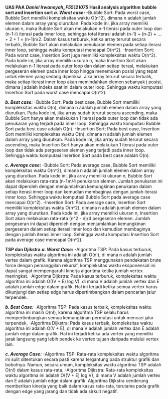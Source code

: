 ****UAS PAA****
***Daniel Irwansyah_F55121075***
**Hasil analysis algorithm**
**bubble sort and insertion sort**
***a. Worst case:***
-Bubble Sort: Pada worst case, Bubble Sort memiliki kompleksitas waktu O(n^2), dimana n adalah jumlah elemen dalam array yang diurutkan. Pada kode ini, jika array memiliki ukuran n, maka Bubble Sort akan melakukan n-1 iterasi pada outer loop dan (n-1-i) iterasi pada inner loop, sehingga total iterasi adalah (n-1) + (n-2) + ... + 2 + 1 = (n-1)n/2. Dalam kasus terburuk, ketika array terurut secara terbalik, Bubble Sort akan melakukan penukaran elemen pada setiap iterasi inner loop, sehingga waktu komputasi mencapai O(n^2).
-Insertion Sort: Pada worst case, Insertion Sort juga memiliki kompleksitas waktu O(n^2). Pada kode ini, jika array memiliki ukuran n, maka Insertion Sort akan melakukan n-1 iterasi pada outer loop dan dalam setiap iterasi, melakukan pergeseran elemen pada inner loop hingga menemukan posisi yang tepat untuk elemen yang sedang diperiksa. Jika array terurut secara terbalik, maka setiap iterasi inner loop akan memindahkan elemen sebanyak j posisi, dimana j adalah indeks saat ini dalam outer loop. Sehingga waktu komputasi Insertion Sort pada worst case mencapai O(n^2).

***b. Best case:***
-Bubble Sort: Pada best case, Bubble Sort memiliki kompleksitas waktu O(n), dimana n adalah jumlah elemen dalam array yang diurutkan. Pada kode ini, jika array sudah terurut secara ascending, maka Bubble Sort hanya akan melakukan 1 iterasi pada outer loop dan tidak ada penukaran yang terjadi pada inner loop. Sehingga waktu komputasi Bubble Sort pada best case adalah O(n).
-Insertion Sort: Pada best case, Insertion Sort memiliki kompleksitas waktu O(n), dimana n adalah jumlah elemen dalam array yang diurutkan. Pada kode ini, jika array sudah terurut secara ascending, maka Insertion Sort hanya akan melakukan 1 iterasi pada outer loop dan tidak ada pergeseran elemen yang terjadi pada inner loop. Sehingga waktu komputasi Insertion Sort pada best case adalah O(n).

***c. Average case:***
-Bubble Sort: Pada average case, Bubble Sort memiliki kompleksitas waktu O(n^2), dimana n adalah jumlah elemen dalam array yang diurutkan. Pada kode ini, jika array memiliki ukuran n, Bubble Sort akan melakukan rata-rata (n-1)n/4 penukaran elemen. Jumlah penukaran ini dapat diperoleh dengan menjumlahkan kemungkinan penukaran dalam setiap iterasi inner loop dan kemudian membaginya dengan jumlah iterasi inner loop. Sehingga waktu komputasi Bubble Sort pada average case mencapai O(n^2).
-Insertion Sort: Pada average case, Insertion Sort memiliki kompleksitas waktu O(n^2), dimana n adalah jumlah elemen dalam array yang diurutkan. Pada kode ini, jika array memiliki ukuran n, Insertion Sort akan melakukan rata-rata (n^2 - n)/4 pergeseran elemen. Jumlah pergeseran ini dapat diperoleh dengan menjumlahkan kemungkinan pergeseran dalam setiap iterasi inner loop dan kemudian membaginya dengan jumlah iterasi inner loop. Sehingga waktu komputasi Insertion Sort pada average case mencapai O(n^2).

**TSP dan Djikstra**
***a. Worst Case:***
-Algoritma TSP: Pada kasus terburuk, kompleksitas waktu algoritma ini adalah O(n!), di mana n adalah jumlah vertex dalam grafik. Karena algoritma TSP menggunakan pendekatan brute force dengan pemanggilan rekursif, kompleksitas waktu eksponensial ini dapat sangat mempengaruhi kinerja algoritma ketika jumlah vertex meningkat.
-Algoritma Dijkstra: Pada kasus terburuk, kompleksitas waktu algoritma ini adalah O((V + E) log V), di mana V adalah jumlah vertex dan E adalah jumlah edge dalam grafik. Hal ini terjadi ketika semua vertex harus dikunjungi dan setiap edge harus dipertimbangkan dalam pencarian jalur terpendek.

***b. Best Case:***
-Algoritma TSP: Pada kasus terbaik, kompleksitas waktu algoritma ini masih O(n!), karena algoritma TSP selalu harus mempertimbangkan semua kemungkinan permutasi untuk mencari jalur terpendek.
-Algoritma Dijkstra: Pada kasus terbaik, kompleksitas waktu algoritma ini adalah O(V + E), di mana V adalah jumlah vertex dan E adalah jumlah edge dalam grafik. Hal ini terjadi ketika ada vertex yang memiliki jarak langsung yang lebih pendek ke vertex tujuan daripada melalui vertex lain.

***c. Average Case:***
-Algoritma TSP: Rata-rata kompleksitas waktu algoritma ini sulit ditentukan secara pasti karena tergantung pada struktur grafik dan bobotnya. Namun, secara umum, kompleksitas waktu algoritma TSP adalah O(n!) dalam kasus rata-rata.
-Algoritma Dijkstra: Rata-rata kompleksitas waktu algoritma ini adalah O((V + E) log V), di mana V adalah jumlah vertex dan E adalah jumlah edge dalam grafik. Algoritma Dijkstra cenderung memberikan kinerja yang baik dalam kasus rata-rata, terutama pada grafik dengan edge yang jarang dan tidak ada sirkuit negatif.
